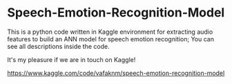 # Speech-Emotion-Recognition-Model

This is a python code written in Kaggle environment for extracting audio features to build an ANN model for speech emotion recognition; You can see all descriptions inside the code.

It's my pleasure if we are in touch on Kaggle!

https://www.kaggle.com/code/vafaknm/speech-emotion-recognition-model

